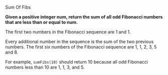 Sum Of Fibs

**Given a positive integer num, return the sum of all odd Fibonacci numbers that are less than or equal to num.**

The first two numbers in the Fibonacci sequence are 1 and 1.

Every additional number in the sequence is the sum of the two previous numbers. The first six numbers of the Fibonacci sequence are 1, 1, 2, 3, 5 and 8.

For example,  `sumFibs(10)` should return 10 because all odd Fibonacci numbers less than 10 are 1, 1, 3, and 5.